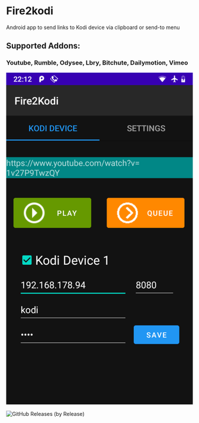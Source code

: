 # Fire2kodi
Android app to send links to Kodi device via clipboard or send-to menu 

## Supported Addons:
### Youtube, Rumble, Odysee, Lbry, Bitchute, Dailymotion, Vimeo 

![UI](Screenshot_20211018-221225.png)


![GitHub Releases (by Release)](https://img.shields.io/github/downloads/Isayso/Fire2kodi/v0.1/total)

